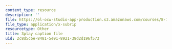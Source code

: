 ```yaml
---
content_type: resource
description: ''
file: https://ol-ocw-studio-app-production.s3.amazonaws.com/courses/8-701-introduction-to-nuclear-and-particle-physics-fall-2020/2c8d5cbe84815e91892138d2d196f573_J6L9uQ-IO90.vtt
file_type: application/x-subrip
resourcetype: Other
title: 3play caption file
uid: 2c8d5cbe-8481-5e91-8921-38d2d196f573
---
```

